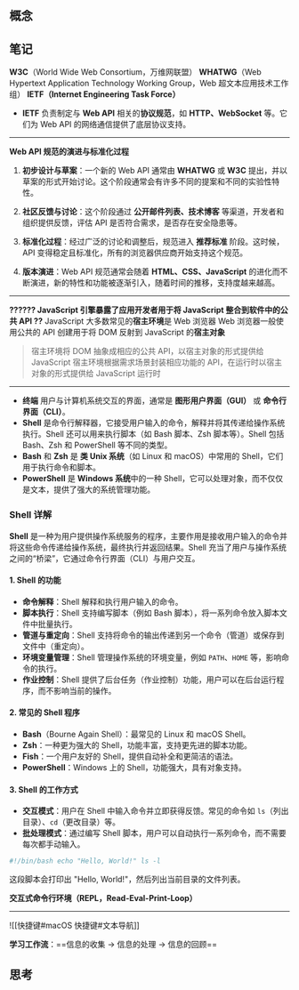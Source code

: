 ## 概念

## 笔记

**W3C**（World Wide Web Consortium，万维网联盟）
**WHATWG**（Web Hypertext Application Technology Working Group，Web 超文本应用技术工作组）
**IETF（Internet Engineering Task Force）**
- **IETF** 负责制定与 **Web API** 相关的**协议规范**，如 **HTTP、WebSocket** 等。它们为 Web API 的网络通信提供了底层协议支持。
-------
**Web API 规范的演进与标准化过程**

1. **初步设计与草案**：一个新的 Web API 通常由 **WHATWG** 或 **W3C** 提出，并以草案的形式开始讨论。这个阶段通常会有许多不同的提案和不同的实验性特性。
    
2. **社区反馈与讨论**：这个阶段通过 **公开邮件列表、技术博客** 等渠道，开发者和组织提供反馈，评估 API 是否符合需求，是否存在安全隐患等。
    
3. **标准化过程**：经过广泛的讨论和调整后，规范进入 **推荐标准** 阶段。这时候，API 变得稳定且标准化，所有的浏览器供应商开始支持这个规范。
    
4. **版本演进**：Web API 规范通常会随着 **HTML、CSS、JavaScript** 的进化而不断演进，新的特性和功能被逐渐引入，随着时间的推移，支持度越来越高。

------

**?????? JavaScript 引擎暴露了应用开发者用于将 JavaScript 整合到软件中的公共 API ??**
JavaScript 大多数常见的**宿主环境**是 Web 浏览器
Web 浏览器一般使用公共的 API 创建用于将 DOM 反射到 JavaScript 的**宿主对象**
> 宿主环境将 DOM 抽象成相应的公共 API，以宿主对象的形式提供给 JavaScript
> 宿主环境根据需求场景封装相应功能的 API，在运行时以宿主对象的形式提供给 JavaScript 运行时

----

- **终端** 用户与计算机系统交互的界面，通常是 **图形用户界面（GUI）** 或 **命令行界面（CLI）**。
- **Shell** 是命令行解释器，它接受用户输入的命令，解释并将其传递给操作系统执行。Shell 还可以用来执行脚本（如 Bash 脚本、Zsh 脚本等）。Shell 包括 Bash、Zsh 和 PowerShell 等不同的类型。
- **Bash** 和 **Zsh** 是 **类 Unix 系统**（如 Linux 和 macOS）中常用的 Shell，它们用于执行命令和脚本。
- **PowerShell** 是 **Windows 系统**中的一种 Shell，它可以处理对象，而不仅仅是文本，提供了强大的系统管理功能。

### **Shell 详解**
**Shell** 是一种为用户提供操作系统服务的程序，主要作用是接收用户输入的命令并将这些命令传递给操作系统，最终执行并返回结果。Shell 充当了用户与操作系统之间的“桥梁”，它通过命令行界面（CLI）与用户交互。
#### **1. Shell 的功能**

- **命令解释**：Shell 解释和执行用户输入的命令。
- **脚本执行**：Shell 支持编写脚本（例如 Bash 脚本），将一系列命令放入脚本文件中批量执行。
- **管道与重定向**：Shell 支持将命令的输出传递到另一个命令（管道）或保存到文件中（重定向）。
- **环境变量管理**：Shell 管理操作系统的环境变量，例如 `PATH`、`HOME` 等，影响命令的执行。
- **作业控制**：Shell 提供了后台任务（作业控制）功能，用户可以在后台运行程序，而不影响当前的操作。

#### **2. 常见的 Shell 程序**

- **Bash**（Bourne Again Shell）：最常见的 Linux 和 macOS Shell。
- **Zsh**：一种更为强大的 Shell，功能丰富，支持更先进的脚本功能。
- **Fish**：一个用户友好的 Shell，提供自动补全和更简洁的语法。
- **PowerShell**：Windows 上的 Shell，功能强大，具有对象支持。

#### **3. Shell 的工作方式**

- **交互模式**：用户在 Shell 中输入命令并立即获得反馈。常见的命令如 `ls`（列出目录）、`cd`（更改目录）等。
- **批处理模式**：通过编写 Shell 脚本，用户可以自动执行一系列命令，而不需要每次都手动输入。

```bash
#!/bin/bash echo "Hello, World!" ls -l
```
这段脚本会打印出 "Hello, World!"，然后列出当前目录的文件列表。

**交互式命令行环境（REPL，Read-Eval-Print-Loop）**


---

![[快捷键#macOS 快捷键#文本导航]]


**学习工作流**：==信息的收集 -> 信息的处理 -> 信息的回顾==

## 思考